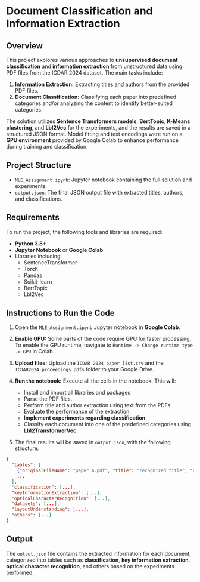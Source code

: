 
# Document Classification and Information Extraction

## Overview
This project explores various approaches to **unsupervised document classification** and **information extraction** from unstructured data using PDF files from the ICDAR 2024 dataset. The main tasks include:

1. **Information Extraction:** Extracting titles and authors from the provided PDF files.
2. **Document Classification:** Classifying each paper into predefined categories and/or analyzing the content to identify better-suited categories.

The solution utilizes **Sentence Transformers models**, **BertTopic**, **K-Means clustering**, and **Lbl2Vec** for the experiments, and the results are saved in a structured JSON format. Model fitting and text encodings were run on a **GPU environment** provided by Google Colab to enhance performance during training and classification.

## Project Structure

- `MLE_Assignment.ipynb`: Jupyter notebook containing the full solution and experiments.
- `output.json`: The final JSON output file with extracted titles, authors, and classifications.

## Requirements

To run the project, the following tools and libraries are required:

- **Python 3.8+**
- **Jupyter Notebook** or **Google Colab**
- Libraries including:
  - SentenceTransformer
  - Torch
  - Pandas
  - Scikit-learn
  - BertTopic
  - Lbl2Vec



## Instructions to Run the Code

1. Open the `MLE_Assignment.ipynb` Jupyter notebook in **Google Colab**.
2. **Enable GPU:** Some parts of the code require GPU for faster processing. To enable the GPU runtime, navigate to `Runtime -> Change runtime type -> GPU` in Colab.
3. **Upload files:** Upload the `ICDAR 2024 paper list.csv` and the `ICDAR2024_proceedings_pdfs` folder to your Google Drive.
4. **Run the notebook:** Execute all the cells in the notebook. This will:
   - Install and import all libraries and packages
   - Parse the PDF files.
   - Perform title and author extraction using text from the PDFs.
   - Evaluate the performance of the extraction.
   - **Implement experiments regarding classification**.
   - Classify each document into one of the predefined categories using **Lbl2TransformerVec**.
   
5. The final results will be saved in `output.json`, with the following structure:

```json
{
  "tables": [
    {"originalFileName": "paper_A.pdf", "title": "recognized title", "authors": ["author_A", "author_B"]},
    ...
  ],
  "classification": [...],
  "keyInformationExtraction": [...],
  "opticalCharacterRecognition": [...],
  "datasets": [...],
  "layoutUnderstanding": [...],
  "others": [...]
}
```

## Output

The `output.json` file contains the extracted information for each document, categorized into tables such as **classification**, **key information extraction**, **optical character recognition**, and others based on the experiments performed.

